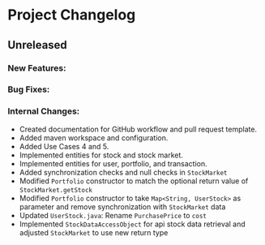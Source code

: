 # Project Changelog

## Unreleased

### New Features:

### Bug Fixes:

### Internal Changes:

- Created documentation for GitHub workflow and pull request template.
- Added maven workspace and configuration.
- Added Use Cases 4 and 5.
- Implemented entities for stock and stock market.
- Implemented entities for user, portfolio, and transaction.
- Added synchronization checks and null checks in `StockMarket`
- Modified `Portfolio` constructor to match the optional return value of `StockMarket.getStock`
- Modified `Portfolio` constructor to take `Map<String, UserStock>` as parameter and remove synchronization with `StockMarket` data
- Updated `UserStock.java`: Rename `PurchasePrice` to `cost`
- Implemented `StockDataAccessObject` for api stock data retrieval and adjusted `StockMarket` to use new return type
